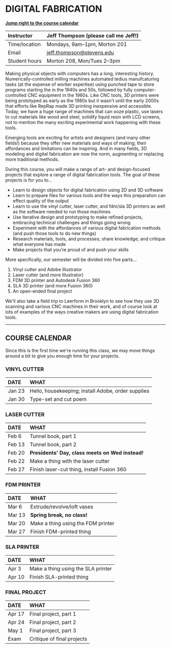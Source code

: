 # DIGITAL FABRICATION

**[Jump right to the course calendar](#course-calendar)**

| Instructor    | Jeff Thompson (please call me Jeff!) |
| :------------ | :--- |
| Time/location | Mondays, 9am–1pm, Morton 201 |
| Email         | jeff.thompson@stevens.edu |
| Student hours | Morton 208, Mon/Tues 2–3pm |

Making physical objects with computers has a long, interesting history. Numerically-controlled milling machines automated tedius manufcaturing tasks (at the expense of worker expertise) using punched tape to store programs starting the in the 1940s and 50s, followed by fully computer-controlled CNC equipment in the 1960s. Like CNC tools, 3D printers were being prototyped as early as the 1980s but it wasn't until the early 2000s that efforts like RepRap made 3D printing inexpensive and accessible. Today, we have a huge range of machines that can ooze plastic, use lasers to cut materials like wood and steel, solidify liquid resin with LCD screens, not to mention the many exciting experimental work happening with these tools.

Emerging tools are exciting for artists and designers (and many other fields!) because they offer new materials and ways of making; their affordances and limitations can be inspiring. And in many fields, 3D modeling and digital fabrication are now the norm, augmenting or replacing more traditional methods.

During this course, you will make a range of art- and design-focused projects that explore a range of digital fabrication tools. The goal of these projects is for you to...  

+ Learn to design objects for digital fabrication using 2D and 3D software
+ Learn to prepare files for various tools and the ways this preparation can effect quality of the output
+ Learn to use the vinyl cutter, laser cutter, and fdm/sla 3D printers as well as the software needed to run those machines
+ Use iterative design and prototyping to make refined projects, embracing technical challenges and things going wrong
+ Experiment with the affordances of various digital fabrication methods (and push those tools to do new things)
+ Research materials, tools, and processes; share knowledge; and critique what everyone has made
+ Make projects that you're proud of and push your skills

More specifically, our semester will be divided into five parts...

1. Vinyl cutter and Adobe Illustrator
2. Laser cutter (and more Illustrator)
3. FDM 3D printer and Autodesk Fusion 360
4. SLA 3D printer (and more Fusion 360)
5. An open-ended final project

We'll also take a field trip to Leerform in Brooklyn to see how they use 3D scanning and various CNC machines in their work, and of course look at lots of examples of the ways creative makers are using digital fabrication tools.

- - -

## COURSE CALENDAR  
Since this is the first time we're running this class, we may move things around a bit to give you enough time for your projects.

### VINYL CUTTER
| DATE   | WHAT   |
| :----- | :----- |
| Jan 23 | Hello, housekeeping; install Adobe, order supplies |
| Jan 30 | Type-set and cut poem |

### LASER CUTTER  
| DATE   | WHAT   |
| :----- | :----- |
| Feb 6  | Tunnel book, part 1 |
| Feb 13 | Tunnel book, part 2 |
| Feb 20 | **Presidents' Day, class meets on Wed instead!** |
| Feb 22 | Make a thing with the laser cutter |
| Feb 27 | Finish laser-cut thing, install Fusion 360 |

### FDM PRINTER  
| DATE   | WHAT   |
| :----- | :----- |
| Mar 6  | Extrude/revolve/loft vases |
| Mar 13 | **Spring break, no class!** |
| Mar 20 | Make a thing using the FDM printer |
| Mar 27 | Finish FDM-printed thing |

### SLA PRINTER  
| DATE   | WHAT   |
| :----- | :----- |
| Apr 3  | Make a thing using the SLA printer |
| Apr 10 | Finish SLA-printed thing |

### FINAL PROJECT  
| DATE   | WHAT   |
| :----- | :----- |
| Apr 17 | Final project, part 1 |
| Apr 24 | Final project, part 2 |
| May 1  | Final project, part 3 |
| Exam   | Critique of final projects |

